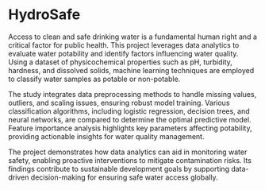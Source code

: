 # HydroSafe

Access to clean and safe drinking water is a fundamental human right and a critical factor for public health. This project leverages data analytics to evaluate water potability and identify factors influencing water quality. Using a dataset of physicochemical properties such as pH, turbidity, hardness, and dissolved solids, machine learning techniques are employed to classify water samples as potable or non-potable.

The study integrates data preprocessing methods to handle missing values, outliers, and scaling issues, ensuring robust model training. Various classification algorithms, including logistic regression, decision trees, and neural networks, are compared to determine the optimal predictive model. Feature importance analysis highlights key parameters affecting potability, providing actionable insights for water quality management.

The project demonstrates how data analytics can aid in monitoring water safety, enabling proactive interventions to mitigate contamination risks. Its findings contribute to sustainable development goals by supporting data-driven decision-making for ensuring safe water access globally.
